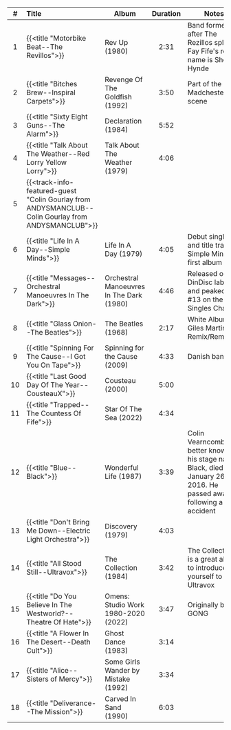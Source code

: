 | #  | Title                                                                                              | Album                                    | Duration | Notes                                                                                                                     |
|:--:|:---------------------------------------------------------------------------------------------------|------------------------------------------|:--------:|---------------------------------------------------------------------------------------------------------------------------|
| 1  | {{<title "Motorbike Beat--The Revillos">}}                                                         | Rev Up (1980)                            |   2:31   | Band formed after The Rezillos split up. Fay Fife's real name is Sheila Hynde                                             |
| 2  | {{<title "Bitches Brew--Inspiral Carpets">}}                                                       | Revenge Of The Goldfish (1992)           |   3:50   | Part of the Madchester scene                                                                                              |
| 3  | {{<title "Sixty Eight Guns--The Alarm">}}                                                          | Declaration (1984)                       |   5:52   |                                                                                                                           |
| 4  | {{<title "Talk About The Weather--Red Lorry Yellow Lorry">}}                                       | Talk About The Weather (1979)            |   4:06   |                                                                                                                           |
| 5  | {{<track-info-featured-guest "Colin Gourlay from ANDYSMANCLUB--Colin Gourlay from ANDYSMANCLUB">}} |                                          |          |                                                                                                                           |
| 6  | {{<title "Life In A Day--Simple Minds">}}                                                          | Life In A Day (1979)                     |   4:05   | Debut single and title track of Simple Minds' first album                                                                 |
| 7  | {{<title "Messages--Orchestral Manoeuvres In The Dark">}}                                          | Orchestral Manoeuvres In The Dark (1980) |   4:46   | Released on DinDisc label and peaked at #13 on the UK Singles Chart                                                       |
| 8  | {{<title "Glass Onion--The Beatles">}}                                                             | The Beatles (1968)                       |   2:17   | White Album - Giles Martin Remix/Remaster                                                                                 |
| 9  | {{<title "Spinning For The Cause--I Got You On Tape">}}                                            | Spinning for the Cause (2009)            |   4:33   | Danish band                                                                                                               |
| 10 | {{<title "Last Good Day Of The Year--CousteauX">}}                                                 | Cousteau (2000)                          |   5:00   |                                                                                                                           |
| 11 | {{<title "Trapped--The Countess Of Fife">}}                                                        | Star Of The Sea (2022)                   |   4:34   |                                                                                                                           |
| 12 | {{<title "Blue--Black">}}                                                                          | Wonderful Life (1987)                    |   3:39   | Colin Vearncombe, better known by his stage name Black, died on January 26, 2016. He passed away following a car accident |
| 13 | {{<title "Don't Bring Me Down--Electric Light Orchestra">}}                                        | Discovery (1979)                         |   4:03   |                                                                                                                           |
| 14 | {{<title "All Stood Still--Ultravox">}}                                                            | The Collection (1984)                    |   3:42   | The Collection is a great album to introduce yourself to Ultravox                                                         |
| 15 | {{<title "Do You Believe In The Westworld?--Theatre Of Hate">}}                                    | Omens: Studio Work 1980-2020 (2022)      |   3:47   | Originally by GONG                                                                                                        |
| 16 | {{<title "A Flower In The Desert--Death Cult">}}                                                   | Ghost Dance (1983)                       |   3:14   |                                                                                                                           |
| 17 | {{<title "Alice--Sisters of Mercy">}}                                                              | Some Girls Wander by Mistake (1992)      |   3:34   |                                                                                                                           |
| 18 | {{<title "Deliverance--The Mission">}}                                                             | Carved In Sand (1990)                    |   6:03   |                                                                                                                           |
